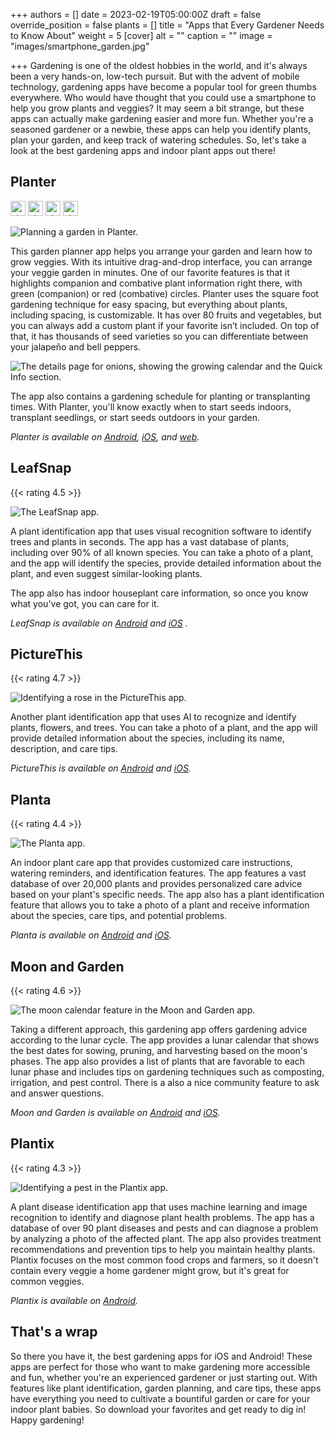 +++
authors = []
date = 2023-02-19T05:00:00Z
draft = false
override_position = false
plants = []
title = "Apps that Every Gardener Needs to Know About"
weight = 5
[cover]
alt = ""
caption = ""
image = "images/smartphone_garden.jpg"

+++
Gardening is one of the oldest hobbies in the world, and it's always been a very hands-on, low-tech pursuit. But with the advent of mobile technology, gardening apps have become a popular tool for green thumbs everywhere. Who would have thought that you could use a smartphone to help you grow plants and veggies? It may seem a bit strange, but these apps can actually make gardening easier and more fun. Whether you're a seasoned gardener or a newbie, these apps can help you identify plants, plan your garden, and keep track of watering schedules. So, let's take a look at the best gardening apps and indoor plant apps out there!

## Planter

<img alt="star" src="/images/icons/star.svg" height="24px" style="display:inline; margin:0px;">
<img alt="star" src="/images/icons/star.svg" height="24px" style="display:inline; margin:0px;">
<img alt="star" src="/images/icons/star.svg" height="24px" style="display:inline; margin:0px;">
<img alt="star" src="/images/icons/star.svg" height="24px" style="display:inline; margin:0px;">

![](images/planter_preview.gif "Planning a garden in Planter.")

This garden planner app helps you arrange your garden and learn how to grow veggies. With its intuitive drag-and-drop interface, you can arrange your veggie garden in minutes. One of our favorite features is that it highlights companion and combative plant information right there, with green (companion) or red (combative) circles. Planter uses the square foot gardening technique for easy spacing, but everything about plants, including spacing, is customizable. It has over 80 fruits and vegetables, but you can always add a custom plant if your favorite isn’t included. On top of that, it has thousands of seed varieties so you can differentiate between your jalapeño and bell peppers.

![](images/planter_calendar.webp "The details page for onions, showing the growing calendar and the Quick Info section.")

The app also contains a gardening schedule for planting or transplanting times. With Planter, you'll know exactly when to start seeds indoors, transplant seedlings, or start seeds outdoors in your garden.

*Planter is available on [Android](https://play.google.com/store/apps/details?id=com.perculacreative.peter.gardenplanner&hl=en_US&gl=US), [iOS](https://apps.apple.com/us/app/planter-garden-planner/id1542642210), and [web](https://planter.garden).*

## LeafSnap

{{< rating 4.5 >}}

![](images/LeafSnap.webp "The LeafSnap app.")

A plant identification app that uses visual recognition software to identify trees and plants in seconds. The app has a vast database of plants, including over 90% of all known species. You can take a photo of a plant, and the app will identify the species, provide detailed information about the plant, and even suggest similar-looking plants.

The app also has indoor houseplant care information, so once you know what you've got, you can care for it.

*LeafSnap is available on [Android](https://play.google.com/store/apps/details?id=plant.identification.snap&hl=en_US&gl=US) and [iOS](https://apps.apple.com/us/app/leafsnap-plant-identification/id1487972880) .*

## PictureThis

{{< rating 4.7 >}}

![](images/PictureThis.webp "Identifying a rose in the PictureThis app.")

Another plant identification app that uses AI to recognize and identify plants, flowers, and trees. You can take a photo of a plant, and the app will provide detailed information about the species, including its name, description, and care tips.

*PictureThis is available on [Android](https://play.google.com/store/apps/details?id=cn.danatech.xingseus&hl=en_US&gl=US) and [iOS](https://apps.apple.com/us/app/picturethis-plant-identifier/id1252497129).*

## Planta

{{< rating 4.4 >}}

![](images/planta.webp "The Planta app.")

An indoor plant care app that provides customized care instructions, watering reminders, and identification features. The app features a vast database of over 20,000 plants and provides personalized care advice based on your plant's specific needs. The app also has a plant identification feature that allows you to take a photo of a plant and receive information about the species, care tips, and potential problems.

*Planta is available on [Android](https://play.google.com/store/apps/details?id=com.stromming.planta&hl=en_US&gl=US) and [iOS](https://apps.apple.com/us/app/planta-plant-care-reminders/id1410126781).*

## Moon and Garden

{{< rating 4.6 >}}

![](images/moongarden.webp "The moon calendar feature in the Moon and Garden app.")

Taking a different approach, this gardening app offers gardening advice according to the lunar cycle. The app provides a lunar calendar that shows the best dates for sowing, pruning, and harvesting based on the moon's phases. The app also provides a list of plants that are favorable to each lunar phase and includes tips on gardening techniques such as composting, irrigation, and pest control. There is a also a nice community feature to ask and answer questions.

*Moon and Garden is available on [Android](https://play.google.com/store/apps/details?id=com.cs.biodyapp&hl=en_US&gl=US) and [iOS](https://apps.apple.com/us/app/moon-garden/id1038475934).*

## Plantix

{{< rating 4.3 >}}

![](images/plantix.webp "Identifying a pest in the Plantix app.")

A plant disease identification app that uses machine learning and image recognition to identify and diagnose plant health problems. The app has a database of over 90 plant diseases and pests and can diagnose a problem by analyzing a photo of the affected plant. The app also provides treatment recommendations and prevention tips to help you maintain healthy plants. Plantix focuses on the most common food crops and farmers, so it doesn't contain every veggie a home gardener might grow, but it's great for common veggies.

*Plantix is available on [Android](https://play.google.com/store/apps/details?id=com.peat.GartenBank&hl=en_US&gl=US).*

## That's a wrap

So there you have it, the best gardening apps for iOS and Android! These apps are perfect for those who want to make gardening more accessible and fun, whether you're an experienced gardener or just starting out. With features like plant identification, garden planning, and care tips, these apps have everything you need to cultivate a bountiful garden or care for your indoor plant babies. So download your favorites and get ready to dig in! Happy gardening!